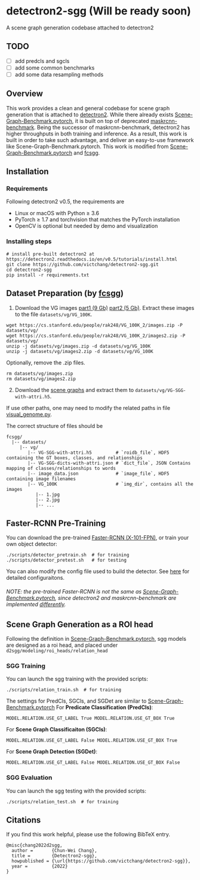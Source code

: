 # detectron2-sgg (Will be ready soon)
A scene graph generation codebase attached to detectron2

## TODO
- [ ] add predcls and sgcls
- [ ] add some common benchmarks
- [ ] add some data resampling methods

## Overview
This work provides a clean and general codebase for scene graph generation that is attached to [detectron2](https://github.com/facebookresearch/detectron2). While there already exists [Scene-Graph-Benchmark.pytorch](https://github.com/KaihuaTang/Scene-Graph-Benchmark.pytorch), it is built on top of deprecated [maskrcnn-benchmark](https://github.com/facebookresearch/maskrcnn-benchmark). Being the successor of maskrcnn-benchmark, detectron2 has higher throughputs in both training and inference. As a result, this work is built in order to take such advantage, and deliver an easy-to-use framework like Scene-Graph-Benchmark.pytorch.
This work is modified from [Scene-Graph-Benchmark.pytorch](https://github.com/KaihuaTang/Scene-Graph-Benchmark.pytorch) and [fcsgg](https://github.com/liuhengyue/fcsgg).


## Installation
### Requirements
Following detectron2 v0.5, the requirements are
- Linux or macOS with Python ≥ 3.6
- PyTorch ≥ 1.7 and torchvision that matches the PyTorch installation
- OpenCV is optional but needed by demo and visualization

### Installing steps
```
# install pre-built detectron2 at https://detectron2.readthedocs.io/en/v0.5/tutorials/install.html
git clone https://github.com/victchang/detectron2-sgg.git
cd detectron2-sgg
pip install -r requirements.txt
```

## Dataset Preparation (by [fcsgg](https://github.com/liuhengyue/fcsgg/blob/master/README.md#dataset-preparation))
1. Download the VG images [part1 (9 Gb)](https://cs.stanford.edu/people/rak248/VG_100K_2/images.zip) [part2 (5 Gb)](https://cs.stanford.edu/people/rak248/VG_100K_2/images2.zip). Extract these images to the file `datasets/vg/VG_100K`. 

```
wget https://cs.stanford.edu/people/rak248/VG_100K_2/images.zip -P datasets/vg/
wget https://cs.stanford.edu/people/rak248/VG_100K_2/images2.zip -P datasets/vg/
unzip -j datasets/vg/images.zip -d datasets/vg/VG_100K
unzip -j datasets/vg/images2.zip -d datasets/vg/VG_100K
```
Optionally, remove the .zip files.
```
rm datasets/vg/images.zip
rm datasets/vg/images2.zip
```   
  
2. Download the [scene graphs](https://onedrive.live.com/embed?cid=22376FFAD72C4B64&resid=22376FFAD72C4B64%21779871&authkey=AA33n7BRpB1xa3I) and extract them to `datasets/vg/VG-SGG-with-attri.h5`.

If use other paths, one may need to modify the related paths in file [visual_genome.py](fcsgg/data/datasets/visual_genome.py).

The correct structure of files should be

```
fcsgg/
  |-- datasets/
     |-- vg/
        |-- VG-SGG-with-attri.h5         # `roidb_file`, HDF5 containing the GT boxes, classes, and relationships
        |-- VG-SGG-dicts-with-attri.json # `dict_file`, JSON Contains mapping of classes/relationships to words
        |-- image_data.json              # `image_file`, HDF5 containing image filenames
        |-- VG_100K                      # `img_dir`, contains all the images
           |-- 1.jpg
           |-- 2.jpg
           |-- ...

```

## Faster-RCNN Pre-Training
You can download the pre-trained [Faster-RCNN (X-101-FPN)](), or train your own object detector:
```
./scripts/detector_pretrain.sh  # for training
./scripts/detector_pretest.sh   # for testing
```
You can also modify the config file used to build the detector. See [here](https://github.com/facebookresearch/detectron2/blob/main/detectron2/config/defaults.py) for detailed configuraitons.
###### NOTE: the pre-trained Faster-RCNN is not the same as [Scene-Graph-Benchmark.pytorch](https://github.com/KaihuaTang/Scene-Graph-Benchmark.pytorch), since detectron2 and maskrcnn-benchmark are implemented [differently](https://detectron2.readthedocs.io/en/v0.5/notes/compatibility.html).

## Scene Graph Generation as a ROI head
Following the definition in [Scene-Graph-Benchmark.pytorch](https://github.com/KaihuaTang/Scene-Graph-Benchmark.pytorch/blob/master/README.md#scene-graph-generation-as-roi_head), sgg models are designed as a roi head, and placed under ```d2sgg/modeling/roi_heads/relation_head```

### SGG Training
You can launch the sgg training with the provided scripts:
```
./scripts/relation_train.sh  # for training
```
The settings for PredCls, SGCls, and SGDet are similar to [Scene-Graph-Benchmark.pytorch](https://github.com/KaihuaTang/Scene-Graph-Benchmark.pytorch/blob/master/README.md#perform-training-on-scene-graph-generation)
For **Predicate Classification (PredCls)**:
```
MODEL.RELATION.USE_GT_LABEL True MODEL.RELATION.USE_GT_BOX True
```
For **Scene Graph Classificaiton (SGCls)**:
```
MODEL.RELATION.USE_GT_LABEL False MODEL.RELATION.USE_GT_BOX True
```
For **Scene Graph Detection (SGDet)**:
```
MODEL.RELATION.USE_GT_LABEL False MODEL.RELATION.USE_GT_BOX False
```

### SGG Evaluation
You can launch the sgg testing with the provided scripts:
```
./scripts/relation_test.sh  # for training
```

## Citations
If you find this work helpful, please use the following BibTeX entry.
```
@misc{chang2022d2sgg,
  author =       {Chun-Wei Chang},
  title =        {Detectron2-sgg},
  howpublished = {\url{https://github.com/victchang/detectron2-sgg}},
  year =         {2022}
}
```
